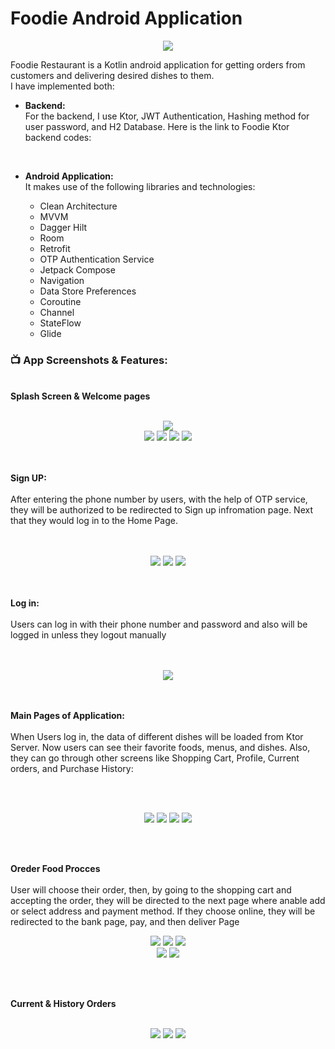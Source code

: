 # Foodie Android Application
<p align="center">
  <img src="https://user-images.githubusercontent.com/63088252/235286890-088cde89-9dee-4c0f-99d6-09bb126a50b7.png" />
  </p>
  
Foodie Restaurant is a Kotlin android application for getting orders from customers and delivering desired dishes to them. <br />
I have implemented both: <br />
- **Backend:**<br />
  For the backend, I use Ktor, JWT Authentication, Hashing method for user password, and H2 Database. Here is the link to Foodie Ktor backend codes:
  
  <br />
 - **Android Application:** <br />
   It makes use of the following libraries and technologies: <br />
    - Clean Architecture
    - MVVM
    - Dagger Hilt 
    - Room
    - Retrofit
    - OTP Authentication Service
    - Jetpack Compose
    - Navigation
    - Data Store Preferences
    - Coroutine
    - Channel
    - StateFlow
    - Glide

### 📺 App Screenshots & Features:
<br />
<b>Splash Screen & Welcome pages</b> <br /><br /> 
<p align="center"><img src="https://user-images.githubusercontent.com/63088252/235288261-054fec97-8f74-4ea3-ba90-dbdaaa009d91.jpg" /><br /> 
  <img src="https://user-images.githubusercontent.com/63088252/235288265-f483f609-0514-41d4-9bbe-e3f94ecc30a6.jpg" /> <img src="https://user-images.githubusercontent.com/63088252/235288271-33da11b1-9e7a-4505-ad19-98c36f5e54c1.jpg" />  <img src="https://user-images.githubusercontent.com/63088252/235288273-f515c995-e190-448f-ba2f-57142308588c.jpg" /> <img src="https://user-images.githubusercontent.com/63088252/235288274-34e549bd-efba-4678-b3a9-2a4cc036d9e8.jpg" /></p>
<br />

<br />
<b>Sign UP:</b><br /><br /> 
  After entering the phone number by users, with the help of OTP service, they will be authorized to be redirected to Sign up infromation page. Next that they would log in to the Home Page.<br /> <br /><br /> 
<p align="center"><img src="https://user-images.githubusercontent.com/63088252/235296812-103e2537-a521-4759-82bb-d20bdb6d8668.jpg" />
  <img src="https://user-images.githubusercontent.com/63088252/235296815-f88e6680-7065-4bfe-a9a2-61ed500ccbd6.jpg" /> <img src="https://user-images.githubusercontent.com/63088252/235296825-d19bfcf5-2747-48ba-946e-5b0d2d91d257.jpg" /></p>
<br />


<br />
<b>Log in: </b> <br /><br /> 
  Users can log in with their phone number and password and also will be logged in unless they logout manually <br /><br /> <br />
<p align="center"><img src="https://user-images.githubusercontent.com/63088252/235296884-2332d5aa-2ca2-487a-abca-b8f8f004b125.jpg" /><br /> 
<br />

  
<br />
<p text-align: left> <b>Main Pages of Application: </b> <br /><br /> 
  When Users log in, the data of different dishes will be loaded from Ktor Server. Now users can see their favorite foods, menus, and dishes. Also, they can go through other screens like Shopping Cart, Profile, Current orders, and Purchase History:</p><br /><br /> 
<p align="center"><img src="https://user-images.githubusercontent.com/63088252/235294173-94f28bdb-58b3-4669-8f51-ba965806438e.jpg" />
  <img src="https://user-images.githubusercontent.com/63088252/235294183-7d4e7d81-6665-4b6a-bb29-69e84ac60da2.jpg" /> <img src="https://user-images.githubusercontent.com/63088252/235294193-f98e3184-3cb1-426f-b26c-22ab55a8dcaa.jpg" /> <img src="https://user-images.githubusercontent.com/63088252/235296901-9bca0689-6616-447b-95d3-ad0642e1045d.jpg" /></p>
<br />



<br />
<p text-align: left> <b>Oreder Food Procces </b> <br /><br /> 
User will choose their order, then, by going to the shopping cart and accepting the order, they will be directed to the next page where anable add or select address and payment method. If they choose online, they will be redirected to the bank page, pay, and then deliver Page
</p>
<p align="center"><img src="https://user-images.githubusercontent.com/63088252/235297273-4a571b5d-d4ad-4db5-a4ad-1f3ae8baf027.jpg" />
  <img src="https://user-images.githubusercontent.com/63088252/235297285-51d89823-7eb7-44f2-bf6a-146ac3596341.jpg" /> <img src="https://user-images.githubusercontent.com/63088252/235297291-436f64b5-0a52-4dc2-aefa-0aeaba7adcc1.jpg" /> <br /> <img src="https://user-images.githubusercontent.com/63088252/235297292-646276b1-9e0b-4875-a2ec-211a6bb70679.jpg" /> <img src="https://user-images.githubusercontent.com/63088252/235297298-55bdfb93-3e63-4375-b0e2-b1805d5bddb6.jpg" /></p>
<br />


<br />
<p text-align: left> <b> Current & History Orders </b> <br /><br /> 
</p>
<p align="center"><img src="https://user-images.githubusercontent.com/63088252/235297405-3b05388a-eb1e-4df0-af7e-2de42c7d32c1.jpg" />
  <img src="https://user-images.githubusercontent.com/63088252/235297412-aaf99cec-4998-431a-9091-a8dac5cc1819.jpg" /> <img src="https://user-images.githubusercontent.com/63088252/235297415-6c4ba031-7926-4aef-8d96-c79357cf5bbd.jpg" /></p>
<br />



